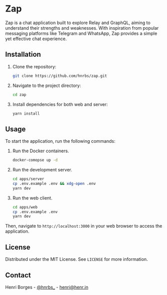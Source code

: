 # Zap

Zap is a chat application built to explore Relay and GraphQL, aiming to understand their strengths and weaknesses. With inspiration from popular messaging platforms like Telegram and WhatsApp, Zap provides a simple yet effective chat experience.

## Installation

1. Clone the repository:
   ```sh
   git clone https://github.com/hnrbs/zap.git
   ```
2. Navigate to the project directory:
   ```sh
   cd zap
   ```
3. Install dependencies for both web and server:
   ```sh
   yarn install
   ```

## Usage

To start the application, run the following commands:

1. Run the Docker containers.
   ```sh
   docker-comopse up -d
   ```

2. Run the development server.
   ```sh
   cd apps/server
   cp .env.example .env && xdg-open .env
   yarn dev
   ```

3. Run the web client.
   ```sh
   cd apps/web
   cp .env.example .env
   yarn dev
   ```

Then, navigate to `http://localhost:3000` in your web browser to access the application.

## License

Distributed under the MIT License. See `LICENSE` for more information.

## Contact

Henri Borges - [@hnrbs_](https://twitter.com/hnrbs_) - henri@henr.in
